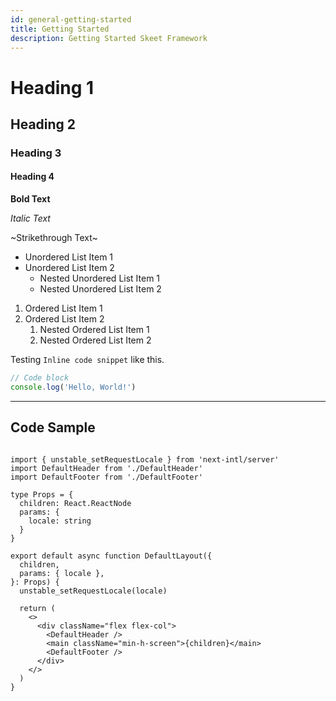 ```yaml
---
id: general-getting-started
title: Getting Started
description: Getting Started Skeet Framework
---
```


# Heading 1

## Heading 2

### Heading 3

#### Heading 4

**Bold Text**

_Italic Text_

~Strikethrough Text~

- Unordered List Item 1
- Unordered List Item 2
  - Nested Unordered List Item 1
  - Nested Unordered List Item 2

1. Ordered List Item 1
2. Ordered List Item 2
   1. Nested Ordered List Item 1
   2. Nested Ordered List Item 2

Testing `Inline code snippet` like this.

```javascript
// Code block
console.log('Hello, World!')
```

---

## Code Sample

```tsx:/src/app/[locale]/(default)/layout.tsx

import { unstable_setRequestLocale } from 'next-intl/server'
import DefaultHeader from './DefaultHeader'
import DefaultFooter from './DefaultFooter'

type Props = {
  children: React.ReactNode
  params: {
    locale: string
  }
}

export default async function DefaultLayout({
  children,
  params: { locale },
}: Props) {
  unstable_setRequestLocale(locale)

  return (
    <>
      <div className="flex flex-col">
        <DefaultHeader />
        <main className="min-h-screen">{children}</main>
        <DefaultFooter />
      </div>
    </>
  )
}

```
